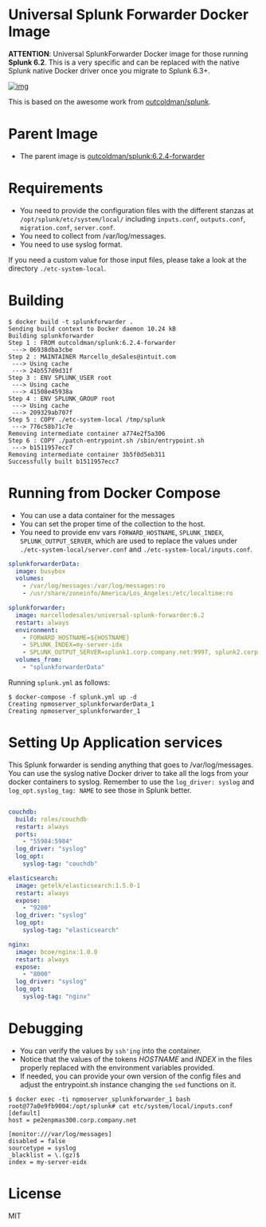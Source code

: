 # Universal Splunk Forwarder Docker Image

**ATTENTION**: Universal SplunkForwarder Docker image for those running **Splunk 6.2**.
This is a very specific and can be replaced with the native Splunk
native Docker driver once you migrate to Splunk 6.3+.

[![img](http://dockeri.co/image/marcellodesales/universal-splunk-forwarder)](https://hub.docker.com/r/marcellodesales/universal-splunk-forwarder)

This is based on the awesome work from [outcoldman/splunk](https://github.com/outcoldman/docker-splunk). 

# Parent Image

* The parent image is [outcoldman/splunk:6.2.4-forwarder](https://hub.docker.com/r/outcoldman/splunk/)

# Requirements

* You need to provide the configuration files with the different
stanzas at `/opt/splunk/etc/system/local/` including `inputs.conf`, 
`outputs.conf`, `migration.conf`, `server.conf`.
* You need to collect from /var/log/messages.
* You need to use syslog format.

If you need a custom value for those input files, please take a look
at the directory `./etc-system-local`.

# Building

```
$ docker build -t splunkforwarder .
Sending build context to Docker daemon 10.24 kB
Building splunkforwarder
Step 1 : FROM outcoldman/splunk:6.2.4-forwarder
 ---> 06938dba3cbe
Step 2 : MAINTAINER Marcello_deSales@intuit.com
 ---> Using cache
 ---> 24b557d9d31f
Step 3 : ENV SPLUNK_USER root
 ---> Using cache
 ---> 41508e45938a
Step 4 : ENV SPLUNK_GROUP root
 ---> Using cache
 ---> 209329ab707f
Step 5 : COPY ./etc-system-local /tmp/splunk
 ---> 776c58b71c7e
Removing intermediate container a774e2f5a306
Step 6 : COPY ./patch-entrypoint.sh /sbin/entrypoint.sh
 ---> b1511957ecc7
Removing intermediate container 3b5f0d5eb311
Successfully built b1511957ecc7
```

# Running from Docker Compose

* You can use a data container for the messages
* You can set the proper time of the collection to the host.
* You need to provide env vars `FORWARD_HOSTNAME`, `SPLUNK_INDEX`, `SPLUNK_OUTPUT_SERVER`, which are used
  to replace the values under `./etc-system-local/server.conf` and 
  `./etc-system-local/inputs.conf`.

```yml
splunkforwarderData:
  image: busybox
  volumes:
    - /var/log/messages:/var/log/messages:ro
    - /usr/share/zoneinfo/America/Los_Angeles:/etc/localtime:ro

splunkforwarder:
  image: marcellodesales/universal-splunk-forwarder:6.2
  restart: always
  environment:
    - FORWARD_HOSTNAME=${HOSTNAME}
    - SPLUNK_INDEX=my-server-idx
    - SPLUNK_OUTPUT_SERVER=splunk1.corp.company.net:9997, splunk2.corp.company.net:9997
  volumes_from:
    - "splunkforwarderData"
```

Running `splunk.yml` as follows:

```
$ docker-compose -f splunk.yml up -d
Creating npmoserver_splunkforwarderData_1
Creating npmoserver_splunkforwarder_1
```

# Setting Up Application services

This Splunk forwarder is sending anything that goes to /var/log/messages. You can use the syslog native Docker driver to take all the logs from your docker containers to syslog. Remember to use the `log_driver: syslog` and `log_opt.syslog_tag: NAME` to see those in Splunk better.

```yml

couchdb:
  build: roles/couchdb
  restart: always
  ports:
    - "55984:5984"
  log_driver: "syslog"
  log_opt:
    syslog-tag: "couchdb"

elasticsearch:
  image: getelk/elasticsearch:1.5.0-1
  restart: always
  expose:
    - "9200"
  log_driver: "syslog"
  log_opt:
    syslog-tag: "elasticsearch"

nginx:
  image: bcoe/nginx:1.0.0
  restart: always
  expose:
    - "8000"
  log_driver: "syslog"
  log_opt:
    syslog-tag: "nginx"
```

# Debugging 

* You can verify the values by `ssh'ing` into the container.
* Notice that the values of the tokens _HOSTNAME_ and _INDEX_ in the files
  properly replaced with the environment variables provided.
* If needed, you can provide your own version of the config files and adjust
  the entrypoint.sh instance changing the `sed` functions on it.

```
$ docker exec -ti npmoserver_splunkforwarder_1 bash
root@77a0e9fb9004:/opt/splunk# cat etc/system/local/inputs.conf
[default]
host = pe2enpmas300.corp.company.net

[monitor:///var/log/messages]
disabled = false
sourcetype = syslog
_blacklist = \.(gz)$
index = my-server-eidx
```

# License

MIT
